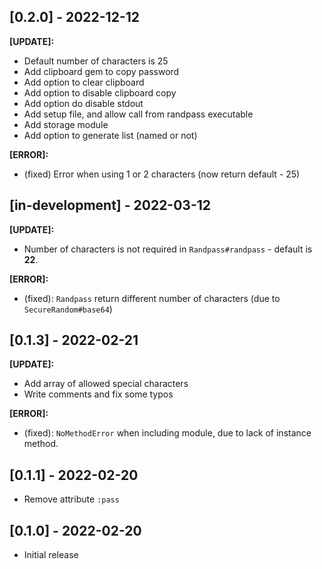 ## [0.2.0] - 2022-12-12

**[UPDATE]:**
- Default number of characters is 25
- Add clipboard gem to copy password
- Add option to clear clipboard
- Add option to disable clipboard copy
- Add option do disable stdout
- Add setup file, and allow call from randpass executable
- Add storage module
- Add option to generate list (named or not)

**[ERROR]:**
- (fixed) Error when using 1 or 2 characters (now return default - 25)


## [in-development] - 2022-03-12

**[UPDATE]:**
- Number of characters is not required in `Randpass#randpass` - default is **22**.

**[ERROR]:**
- (fixed): `Randpass` return different number of characters (due to `SecureRandom#base64`)


## [0.1.3] - 2022-02-21

**[UPDATE]:**
- Add array of allowed special characters
- Write comments and fix some typos

**[ERROR]:**
- (fixed): `NoMethodError` when including module, due to lack of instance method.


## [0.1.1] - 2022-02-20

- Remove attribute `:pass`


## [0.1.0] - 2022-02-20

- Initial release
